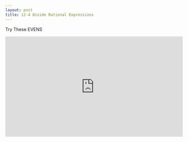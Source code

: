```yaml
---
layout: post
title: 12-4 Divide Rational Expressions
---
```

Try These EVENS 
<iframe width="560" height="315" src="https://www.youtube.com/embed/yTfOle4kVtE" frameborder="0" allow="autoplay; encrypted-media" allowfullscreen></iframe>
